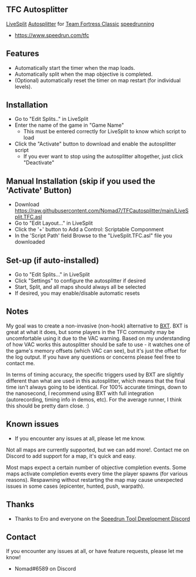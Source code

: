 ## TFC Autosplitter

[LiveSplit](http://livesplit.org/) [Autosplitter](https://github.com/LiveSplit/LiveSplit.AutoSplitters) for [Team Fortress Classic](https://store.steampowered.com/app/20/Team_Fortress_Classic/) [speedrunning](https://www.speedrun.com/tfc)

- https://www.speedrun.com/tfc

## Features

- Automatically start the timer when the map loads.
- Automatically split when the map objective is completed.
- (Optional) automatically reset the timer on map restart (for individual levels).

## Installation 

- Go to "Edit Splits.." in LiveSplit
- Enter the name of the game in "Game Name"
  - This must be entered correctly for LiveSplit to know which script to load
- Click the "Activate" button to download and enable the autosplitter script
  - If you ever want to stop using the autosplitter altogether, just click "Deactivate"

## Manual Installation (skip if you used the 'Activate' Button)

- Download https://raw.githubusercontent.com/Nomad7/TFCautosplitter/main/LiveSplit.TFC.asl
- Go to "Edit Layout..." in LiveSplit
- Click the '+' button to Add a Control: Scriptable Componment
- In the 'Script Path' field Browse to the "LiveSplit.TFC.asl" file you downloaded
  
## Set-up (if auto-installed)

- Go to "Edit Splits..." in LiveSplit
- Click "Settings" to configure the autosplitter if desired
- Start, Split, and all maps should always all be selected
- If desired, you may enable/disable automatic resets
  
## Notes

My goal was to create a non-invasive (non-hook) alternative to [BXT](https://github.com/YaLTeR/BunnymodXT).
BXT is great at what it does, but some players in the TFC community
may be uncomfortable using it due to the VAC warning.
Based on my understanding of how VAC works this autosplitter should
be safe to use - it watches one of the game's memory offsets (which
VAC can see), but it's just the offset for the log output.
If you have any questions or concerns please feel free to contact me.

In terms of timing accuracy, the specific triggers used by BXT are
slightly different than what are used in this autosplitter, which
means that the final time isn't always going to be identical.
For 100% accurate timings, down to the nanosecond, I recommend using
BXT with full integration (autorecording, timing info in demos, etc).
For the average runner, I think this should be pretty darn close. :)

## Known issues

- If you encounter any issues at all, please let me know.

Not all maps are currently supported, but we can add more!.
Contact me on Discord to add support for a map, it's quick and easy.

Most maps expect a certain number of objective completion events.
Some maps activate completion events every time the player spawns 
(for various reasons). Respawning without restarting the map may
cause unexpected issues in some cases (epicenter, hunted, push, warpath).

## Thanks

- Thanks to Ero and everyone on the [Speedrun Tool Development Discord](https://discord.gg/N6wv8pW)

## Contact

If you encounter any issues at all, or have feature requests, please let me know! 

- Nomad#6589 on Discord
